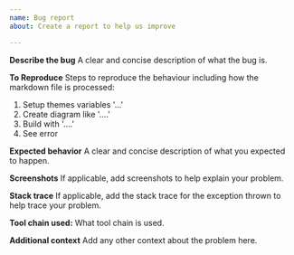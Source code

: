 ```yaml
---
name: Bug report
about: Create a report to help us improve

---
```


**Describe the bug**
A clear and concise description of what the bug is.

**To Reproduce**
Steps to reproduce the behaviour including how the markdown file is processed:
1. Setup themes variables '...'
2. Create diagram like '....'
3. Build with '....'
4. See error

**Expected behavior**
A clear and concise description of what you expected to happen.

**Screenshots**
If applicable, add screenshots to help explain your problem.

**Stack trace**
If applicable, add the stack trace for the exception thrown to help trace your problem.

**Tool chain used:**
What tool chain is used.

**Additional context**
Add any other context about the problem here.